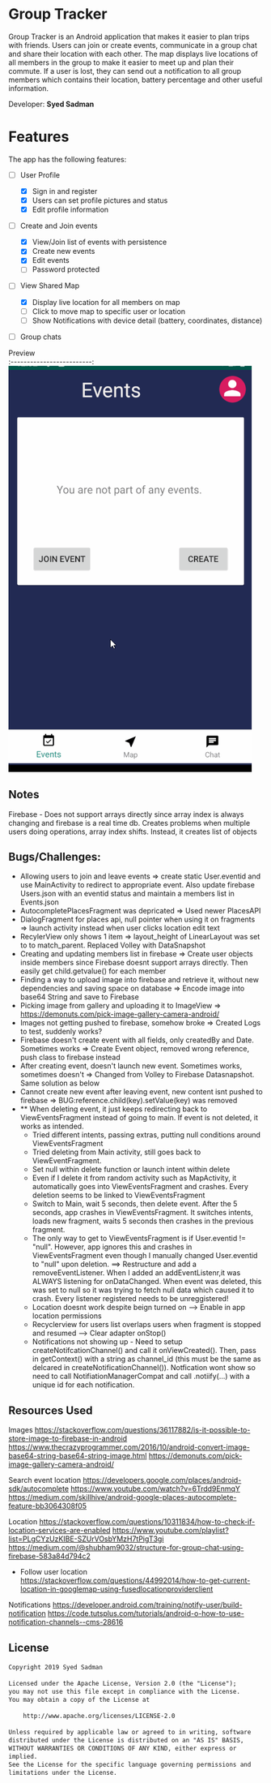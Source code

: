 # Group Tracker


Group Tracker is an Android application that makes it easier to plan trips with friends. Users can join or create events, communicate in a group chat and share their location with each other. The map displays live locations of all members in the group to make it easier to meet up and plan their commute. If a user is lost, they can send out a notification to all group members which contains their location, battery percentage and other useful information. 

Developer: **Syed Sadman**


# Features
The app has the following features:

* [ ] User Profile
	* [X] Sign in and register  
	* [X] Users can set profile pictures and status
	* [X] Edit profile information    

* [ ] Create and Join events
    * [X] View/Join list of events with persistence
    * [X] Create new events
    * [X] Edit events
    * [ ] Password protected 

* [ ] View Shared Map
    * [X] Display live location for all members on map
    * [ ] Click to move map to specific user or location
    * [ ] Show Notifications with device detail (battery, coordinates, distance) 

* [ ] Group chats 






Preview             
:-------------------------:
<img src='demo3.gif' title='Demo' width='' alt='Demo' /> 



## Notes
Firebase - Does not support arrays directly since array index is always changing and firebase is a real time db. Creates problems when multiple users doing operations, array index shifts. Instead, it creates list of objects



## Bugs/Challenges:
- Allowing users to join and leave events => create static User.eventid and use MainActivity to redirect to appropriate event. Also update firebase Users.json with an eventid status and maintain a members list in Events.json
- AutocompletePlacesFragment was depricated => Used newer PlacesAPI 
- DialogFragment for places api, null pointer when using it on fragments => launch activity instead when user clicks location edit text
- RecylerView only shows 1 item => layout_height of LinearLayout was set to to match_parent. Replaced Volley with DataSnapshot
- Creating and updating members list in firebase => Create user objects inside members since Firebase doesnt support arrays directly. Then easily get child.getvalue() for each  member
- Finding a way to upload image into firebase and retrieve it, without new dependencies and saving space on database =>  Encode image into base64 String and save to Firebase
- Picking image from gallery and uploading it to ImageView => https://demonuts.com/pick-image-gallery-camera-android/
- Images not getting pushed to firebase, somehow broke => Created Logs to test, suddenly works?
- Firebase doesn't create event with all fields, only createdBy and Date. Sometimes works => Create Event object, removed wrong reference, push class to firebase instead
- After creating event, doesn't launch new event. Sometimes works, sometimes doesn't => Changed from Volley to Firebase Datasnapshot. Same solution as below
- Cannot create new event after leaving event, new content isnt pushed to firebase => BUG:reference.child(key).setValue(key) was removed 
- ** When deleting event, it just keeps redirecting back to ViewEventsFragment instead of going to main. If event is not deleted, it works as intended. 
  - Tried different intents, passing extras, putting null conditions around ViewEventsFragment
  - Tried deleting from Main activity, still goes back to ViewEventFragment. 
  - Set null within delete function or launch intent within delete
  - Even if I delete it from random activity such as MapActivity, it automatically goes into ViewEventsFragment and crashes. Every deletion seems to be linked to ViewEventsFragment 
  - Switch to Main, wait 5 seconds, then delete event. After the 5 seconds, app crashes in ViewEventsFragment. It switches intents, loads new fragment, waits 5 seconds then crashes in the previous fragment. 
  - The only way to get to ViewEventsFragment is if User.eventid != "null". However, app ignores this and crashes in ViewEventsFragment even though I manually changed User.eventid to "null" upon deletion. 
  ==> Restructure and add a removeEventListener. When I added an addEventListenr,it was ALWAYS listening for onDataChanged. When event was deleted, this was set to null so it was trying to fetch null data which caused it to crash. Every listener registered needs to be unreggistered!
  - Location doesnt work despite beign turned on --> Enable in app location permissions
  - Recyclerview for users list overlaps users when fragment is stopped and resumed --> Clear adapter onStop()
  - Notifications not showing up - Need to setup createNotifcationChannel() and call it onViewCreated(). Then, pass in getContext() with a string as channel_id (this must be the same as delcared in createNotificationChannel()). Notfication wont show so need to call NotifiationManagerCompat and call .notiify(...) with a unique id for each notification. 


## Resources Used

Images 
https://stackoverflow.com/questions/36117882/is-it-possible-to-store-image-to-firebase-in-android
https://www.thecrazyprogrammer.com/2016/10/android-convert-image-base64-string-base64-string-image.html
https://demonuts.com/pick-image-gallery-camera-android/

Search event location
https://developers.google.com/places/android-sdk/autocomplete
https://www.youtube.com/watch?v=6Trdd9EnmqY
https://medium.com/skillhive/android-google-places-autocomplete-feature-bb3064308f05

Location
https://stackoverflow.com/questions/10311834/how-to-check-if-location-services-are-enabled
https://www.youtube.com/playlist?list=PLgCYzUzKIBE-SZUrVOsbYMzH7tPigT3gi
https://medium.com/@shubham9032/structure-for-group-chat-using-firebase-583a84d794c2
- Follow user location
https://stackoverflow.com/questions/44992014/how-to-get-current-location-in-googlemap-using-fusedlocationproviderclient

Notifications
https://developer.android.com/training/notify-user/build-notification
https://code.tutsplus.com/tutorials/android-o-how-to-use-notification-channels--cms-28616

## License

    Copyright 2019 Syed Sadman

    Licensed under the Apache License, Version 2.0 (the "License");
    you may not use this file except in compliance with the License.
    You may obtain a copy of the License at

        http://www.apache.org/licenses/LICENSE-2.0

    Unless required by applicable law or agreed to in writing, software
    distributed under the License is distributed on an "AS IS" BASIS,
    WITHOUT WARRANTIES OR CONDITIONS OF ANY KIND, either express or implied.
    See the License for the specific language governing permissions and
    limitations under the License.


